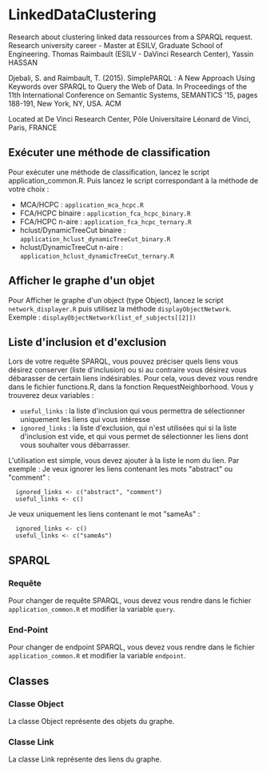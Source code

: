 # LinkedDataClustering
Research about clustering linked data ressources from a SPARQL request.
Research university career - Master at ESILV, Graduate School of Engineering.
Thomas Raimbault (ESILV - DaVinci Research Center), Yassin HASSAN

Djebali, S. and Raimbault, T. (2015). SimplePARQL : A New Approach Using Keywords over SPARQL to Query the Web of Data. In Proceedings of the 11th International Conference on Semantic Systems, SEMANTICS '15, pages 188-191, New York, NY, USA. ACM

Located at De Vinci Research Center, Pôle Universitaire Léonard de Vinci, Paris, FRANCE

## Exécuter une méthode de classification
Pour exécuter une méthode de classification, lancez le script application_common.R. Puis lancez le script correspondant à la méthode de votre choix :
- MCA/HCPC : `application_mca_hcpc.R`
- FCA/HCPC binaire : `application_fca_hcpc_binary.R`
- FCA/HCPC n-aire : `application_fca_hcpc_ternary.R`
- hclust/DynamicTreeCut binaire : `application_hclust_dynamicTreeCut_binary.R`
- hclust/DynamicTreeCut n-aire : `application_hclust_dynamicTreeCut_ternary.R`

## Afficher le graphe d'un objet
Pour Afficher le graphe d'un object (type Object), lancez le script `network_displayer.R` puis utilisez la méthode `displayObjectNetwork`.
Exemple : `displayObjectNetwork(list_of_subjects[[2]])`

## Liste d'inclusion et d'exclusion
Lors de votre requête SPARQL, vous pouvez préciser quels liens vous désirez conserver (liste d'inclusion) ou si au contraire vous désirez vous débarasser de certain liens indésirables. 
Pour cela, vous devez vous rendre dans le fichier functions.R, dans la fonction RequestNeighborhood. 
Vous y trouverez deux variables :
- `useful_links` : la liste d'inclusion qui vous permettra de sélectionner uniquement les liens qui vous intéresse
- `ignored_links` : la liste d'exclusion, qui n'est utilisées qui si la liste d'inclusion est vide, et qui vous permet de sélectionner les liens dont vous souhaiter vous débarrasser. 

L'utilisation est simple, vous devez ajouter à la liste le nom du lien. 
Par exemple : 
Je veux ignorer les liens contenant les mots "abstract" ou "comment" :
```
  ignored_links <- c("abstract", "comment")
  useful_links <- c()
```
Je veux uniquement les liens contenant le mot "sameAs" :
```
  ignored_links <- c()
  useful_links <- c("sameAs")
```
## SPARQL
### Requête
Pour changer de requête SPARQL, vous devez vous rendre dans le fichier `application_common.R` et modifier la variable `query`.
### End-Point
Pour changer de endpoint SPARQL, vous devez vous rendre dans le fichier `application_common.R` et modifier la variable `endpoint`.
## Classes
### Classe Object
La classe Object représente des objets du graphe. 
### Classe Link
La classe Link représente des liens du graphe. 
